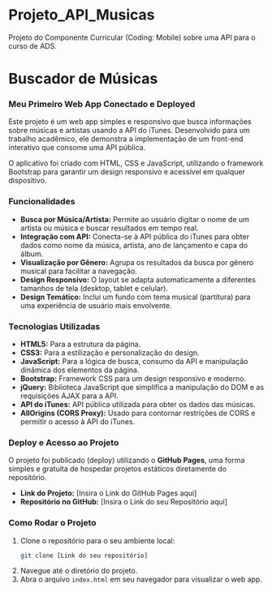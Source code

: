 # Projeto_API_Musicas
Projeto do Componente Curricular (Coding: Mobile) sobre uma API para o curso de ADS.

# Buscador de Músicas
### Meu Primeiro Web App Conectado e Deployed

Este projeto é um web app simples e responsivo que busca informações sobre músicas e artistas usando a API do iTunes. Desenvolvido para um trabalho acadêmico, ele demonstra a implementação de um front-end interativo que consome uma API pública.

O aplicativo foi criado com HTML, CSS e JavaScript, utilizando o framework Bootstrap para garantir um design responsivo e acessível em qualquer dispositivo.

### Funcionalidades
* **Busca por Música/Artista:** Permite ao usuário digitar o nome de um artista ou música e buscar resultados em tempo real.
* **Integração com API:** Conecta-se à API pública do iTunes para obter dados como nome da música, artista, ano de lançamento e capa do álbum.
* **Visualização por Gênero:** Agrupa os resultados da busca por gênero musical para facilitar a navegação.
* **Design Responsivo:** O layout se adapta automaticamente a diferentes tamanhos de tela (desktop, tablet e celular).
* **Design Temático:** Inclui um fundo com tema musical (partitura) para uma experiência de usuário mais envolvente.

### Tecnologias Utilizadas
* **HTML5:** Para a estrutura da página.
* **CSS3:** Para a estilização e personalização do design.
* **JavaScript:** Para a lógica de busca, consumo da API e manipulação dinâmica dos elementos da página.
* **Bootstrap:** Framework CSS para um design responsivo e moderno.
* **jQuery:** Biblioteca JavaScript que simplifica a manipulação do DOM e as requisições AJAX para a API.
* **API do iTunes:** API pública utilizada para obter os dados das músicas.
* **AllOrigins (CORS Proxy):** Usado para contornar restrições de CORS e permitir o acesso à API do iTunes.

### Deploy e Acesso ao Projeto
O projeto foi publicado (deploy) utilizando o **GitHub Pages**, uma forma simples e gratuita de hospedar projetos estáticos diretamente do repositório.

* **Link do Projeto:** [Insira o Link do GitHub Pages aqui]
* **Repositório no GitHub:** [Insira o Link do seu Repositório aqui]

### Como Rodar o Projeto
1.  Clone o repositório para o seu ambiente local:
    ```bash
    git clone [Link do seu repositório]
    ```
2.  Navegue até o diretório do projeto.
3.  Abra o arquivo `index.html` em seu navegador para visualizar o web app.
